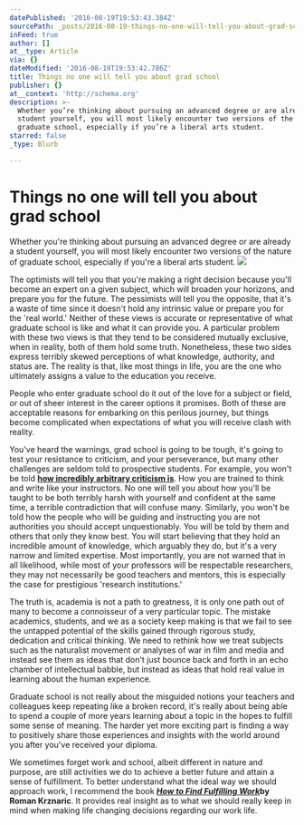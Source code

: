 ```yaml
---
datePublished: '2016-08-19T19:53:43.384Z'
sourcePath: _posts/2016-08-19-things-no-one-will-tell-you-about-grad-school.md
inFeed: true
author: []
at__type: Article
via: {}
dateModified: '2016-08-19T19:53:42.786Z'
title: Things no one will tell you about grad school
publisher: {}
at__context: 'http://schema.org'
description: >-
  Whether you’re thinking about pursuing an advanced degree or are already a
  student yourself, you will most likely encounter two versions of the nature of
  graduate school, especially if you’re a liberal arts student.
starred: false
_type: Blurb

---
```

# **Things no one will tell you about grad school**

Whether you're thinking about pursuing an advanced degree or are already a student yourself, you will most likely encounter two versions of the nature of graduate school, especially if you're a liberal arts student.
![](https://the-grid-user-content.s3-us-west-2.amazonaws.com/2cae5b27-6110-44f1-babe-4573ab22a357.gif)

The optimists will tell you that you're making a right decision because you'll become an expert on a given subject, which will broaden your horizons, and prepare you for the future. The pessimists will tell you the opposite, that it's a waste of time since it doesn't hold any intrinsic value or prepare you for the 'real world.' Neither of these views is accurate or representative of what graduate school is like and what it can provide you. A particular problem with these two views is that they tend to be considered mutually exclusive, when in reality, both of them hold some truth. Nonetheless, these two sides express terribly skewed perceptions of what knowledge, authority, and status are. The reality is that, like most things in life, you are the one who ultimately assigns a value to the education you receive.

People who enter graduate school do it out of the love for a subject or field, or out of sheer interest in the career options it promises. Both of these are acceptable reasons for embarking on this perilous journey, but things become complicated when expectations of what you will receive clash with reality.

You've heard the warnings, grad school is going to be tough, it's going to test your resistance to criticism, and your perseverance, but many other challenges are seldom told to prospective students. For example, you won't be told **[how incredibly arbitrary criticism is][0]**. How you are trained to think and write like your instructors. No one will tell you about how you'll be taught to be both terribly harsh with yourself and confident at the same time, a terrible contradiction that will confuse many. Similarly, you won't be told how the people who will be guiding and instructing you are not authorities you should accept unquestionably. You will be told by them and others that only they know best. You will start believing that they hold an incredible amount of knowledge, which arguably they do, but it's a very narrow and limited expertise. Most importantly, you are not warned that in all likelihood, while most of your professors will be respectable researchers, they may not necessarily be good teachers and mentors, this is especially the case for prestigious 'research institutions.'

The truth is, academia is not a path to greatness, it is only one path out of many to become a connoisseur of a very particular topic. The mistake academics, students, and we as a society keep making is that we fail to see the untapped potential of the skills gained through rigorous study, dedication and critical thinking. We need to rethink how we treat subjects such as the naturalist movement or analyses of war in film and media and instead see them as ideas that don't just bounce back and forth in an echo chamber of intellectual babble, but instead as ideas that hold real value in learning about the human experience.

Graduate school is not really about the misguided notions your teachers and colleagues keep repeating like a broken record, it's really about being able to spend a couple of more years learning about a topic in the hopes to fulfill some sense of meaning. The harder yet more exciting part is finding a way to positively share those experiences and insights with the world around you after you've received your diploma.

We sometimes forget work and school, albeit different in nature and purpose, are still activities we do to achieve a better future and attain a sense of fulfillment. To better understand what the ideal way we should approach work, I recommend the book _**[How to Find Fulfilling Work][1]**_**by Roman Krznaric**. It provides real insight as to what we should really keep in mind when making life changing decisions regarding our work life.

[0]: http://t.umblr.com/redirect?z=http%3A%2F%2Fphdcomics.com%2Fcomics%2Farchive.php%3Fcomicid%3D1877&t=ZDFjNDkwYzA1ODhmZWZlY2QxM2RlZmY1M2I3N2ZjZTFkYWEwNDU3MCx3dTEzejNQTA%3D%3D
[1]: http://t.umblr.com/redirect?z=https%3A%2F%2Fwww.amazon.com%2Fgp%2Fproduct%2F1447202287%2Fref%3Das_li_tl%3Fie%3DUTF8%26camp%3D1789%26creative%3D9325%26creativeASIN%3D1447202287%26linkCode%3Das2%26tag%3Dericsantiagop-20%26linkId%3D3560fc8ef96499658d1f66f73491a6b0&t=YzVjNTYyZmQ1ZTgxMzFkODM5OTcyMzFjOTBlN2ExZGM4YmJmMzIxNCx3dTEzejNQTA%3D%3D